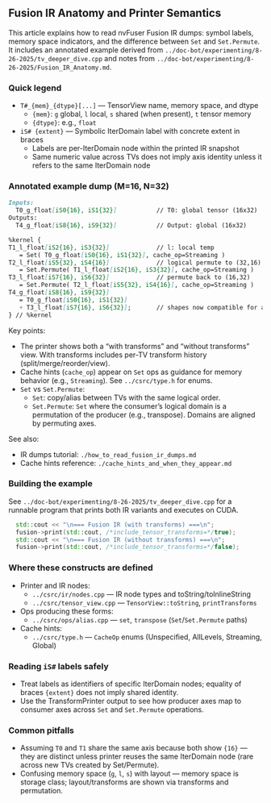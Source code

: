 ## Fusion IR Anatomy and Printer Semantics

This article explains how to read nvFuser Fusion IR dumps: symbol labels, memory space indicators, and the difference between `Set` and `Set.Permute`. It includes an annotated example derived from `../doc-bot/experimenting/8-26-2025/tv_deeper_dive.cpp` and notes from `../doc-bot/experimenting/8-26-2025/Fusion_IR_Anatomy.md`.

### Quick legend

- `T#_{mem}_{dtype}[...]` — TensorView name, memory space, and dtype
  - `{mem}`: `g` global, `l` local, `s` shared (when present), `t` tensor memory
  - `{dtype}`: e.g., `float`
- `iS# {extent}` — Symbolic IterDomain label with concrete extent in braces
  - Labels are per-IterDomain node within the printed IR snapshot
  - Same numeric value across TVs does not imply axis identity unless it refers to the same IterDomain node

### Annotated example dump (M=16, N=32)

```28:43:/opt/pytorch/nvfuser/doc-bot/experimenting/8-26-2025/Fusion_IR_Anatomy.md
Inputs:
  T0_g_float[iS0{16}, iS1{32}]           // T0: global tensor (16x32)
Outputs:
  T4_g_float[iS8{16}, iS9{32}]           // Output: global (16x32)

%kernel {
T1_l_float[iS2{16}, iS3{32}]             // l: local temp
   = Set( T0_g_float[iS0{16}, iS1{32}], cache_op=Streaming )
T2_l_float[iS5{32}, iS4{16}]             // logical permute to (32,16)
   = Set.Permute( T1_l_float[iS2{16}, iS3{32}], cache_op=Streaming )
T3_l_float[iS7{16}, iS6{32}]             // permute back to (16,32)
   = Set.Permute( T2_l_float[iS5{32}, iS4{16}], cache_op=Streaming )
T4_g_float[iS8{16}, iS9{32}]
   = T0_g_float[iS0{16}, iS1{32}]
   + T3_l_float[iS7{16}, iS6{32}];       // shapes now compatible for add
} // %kernel
```

Key points:
- The printer shows both a “with transforms” and “without transforms” view. With transforms includes per-TV transform history (split/merge/reorder/view).
- Cache hints (`cache_op`) appear on `Set` ops as guidance for memory behavior (e.g., `Streaming`). See `../csrc/type.h` for enums.
- `Set` vs `Set.Permute`:
  - `Set`: copy/alias between TVs with the same logical order.
  - `Set.Permute`: `Set` where the consumer’s logical domain is a permutation of the producer (e.g., transpose). Domains are aligned by permuting axes.

See also:
- IR dumps tutorial: `./how_to_read_fusion_ir_dumps.md`
- Cache hints reference: `./cache_hints_and_when_they_appear.md`

### Building the example

See `../doc-bot/experimenting/8-26-2025/tv_deeper_dive.cpp` for a runnable program that prints both IR variants and executes on CUDA.

```36:46:/opt/pytorch/nvfuser/doc-bot/experimenting/8-26-2025/tv_deeper_dive.cpp
  std::cout << "\n=== Fusion IR (with transforms) ===\n";
  fusion->print(std::cout, /*include_tensor_transforms=*/true);
  std::cout << "\n=== Fusion IR (without transforms) ===\n";
  fusion->print(std::cout, /*include_tensor_transforms=*/false);
```

### Where these constructs are defined

- Printer and IR nodes:
  - `../csrc/ir/nodes.cpp` — IR node types and toString/toInlineString
  - `../csrc/tensor_view.cpp` — `TensorView::toString`, `printTransforms`
- Ops producing these forms:
  - `../csrc/ops/alias.cpp` — `set`, `transpose` (`Set`/`Set.Permute` paths)
- Cache hints:
  - `../csrc/type.h` — `CacheOp` enums (Unspecified, AllLevels, Streaming, Global)

### Reading `iS#` labels safely

- Treat labels as identifiers of specific IterDomain nodes; equality of braces `{extent}` does not imply shared identity.
- Use the TransformPrinter output to see how producer axes map to consumer axes across `Set` and `Set.Permute` operations.

### Common pitfalls

- Assuming `T0` and `T1` share the same axis because both show `{16}` — they are distinct unless printer reuses the same IterDomain node (rare across new TVs created by Set/Permute).
- Confusing memory space (`g`, `l`, `s`) with layout — memory space is storage class; layout/transforms are shown via transforms and permutation.


